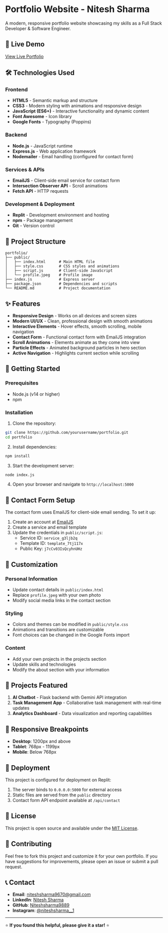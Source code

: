 
# Portfolio Website - Nitesh Sharma

A modern, responsive portfolio website showcasing my skills as a Full Stack Developer & Software Engineer.

## 🚀 Live Demo

[View Live Portfolio](https://your-replit-url.replit.app)

## 🛠 Technologies Used

### Frontend
- **HTML5** - Semantic markup and structure
- **CSS3** - Modern styling with animations and responsive design
- **JavaScript (ES6+)** - Interactive functionality and dynamic content
- **Font Awesome** - Icon library
- **Google Fonts** - Typography (Poppins)

### Backend
- **Node.js** - JavaScript runtime
- **Express.js** - Web application framework
- **Nodemailer** - Email handling (configured for contact form)

### Services & APIs
- **EmailJS** - Client-side email service for contact form
- **Intersection Observer API** - Scroll animations
- **Fetch API** - HTTP requests

### Development & Deployment
- **Replit** - Development environment and hosting
- **npm** - Package management
- **Git** - Version control

## 📂 Project Structure

```
portfolio/
├── public/
│   ├── index.html      # Main HTML file
│   ├── style.css       # CSS styles and animations
│   ├── script.js       # Client-side JavaScript
│   └── profile.jpeg    # Profile image
├── index.js            # Express server
├── package.json        # Dependencies and scripts
└── README.md           # Project documentation
```

## ✨ Features

- **Responsive Design** - Works on all devices and screen sizes
- **Modern UI/UX** - Clean, professional design with smooth animations
- **Interactive Elements** - Hover effects, smooth scrolling, mobile navigation
- **Contact Form** - Functional contact form with EmailJS integration
- **Scroll Animations** - Elements animate as they come into view
- **Particle Effects** - Animated background particles in hero section
- **Active Navigation** - Highlights current section while scrolling

## 🚀 Getting Started

### Prerequisites
- Node.js (v14 or higher)
- npm

### Installation

1. Clone the repository:
```bash
git clone https://github.com/yourusername/portfolio.git
cd portfolio
```

2. Install dependencies:
```bash
npm install
```

3. Start the development server:
```bash
node index.js
```

4. Open your browser and navigate to `http://localhost:5000`

## 📧 Contact Form Setup

The contact form uses EmailJS for client-side email sending. To set it up:

1. Create an account at [EmailJS](https://www.emailjs.com/)
2. Create a service and email template
3. Update the credentials in `public/script.js`:
   - Service ID: `service_g3ljb2q`
   - Template ID: `template_7tj117x`
   - Public Key: `j7cCv03IsQcyhnUHz`

## 🔧 Customization

### Personal Information
- Update contact details in `public/index.html`
- Replace `profile.jpeg` with your own photo
- Modify social media links in the contact section

### Styling
- Colors and themes can be modified in `public/style.css`
- Animations and transitions are customizable
- Font choices can be changed in the Google Fonts import

### Content
- Add your own projects in the projects section
- Update skills and technologies
- Modify the about section with your information

## 🌟 Projects Featured

1. **AI Chatbot** - Flask backend with Gemini API integration
2. **Task Management App** - Collaborative task management with real-time updates
3. **Analytics Dashboard** - Data visualization and reporting capabilities

## 📱 Responsive Breakpoints

- **Desktop**: 1200px and above
- **Tablet**: 768px - 1199px
- **Mobile**: Below 768px

## 🚀 Deployment

This project is configured for deployment on Replit:

1. The server binds to `0.0.0.0:5000` for external access
2. Static files are served from the `public` directory
3. Contact form API endpoint available at `/api/contact`

## 📄 License

This project is open source and available under the [MIT License](LICENSE).

## 🤝 Contributing

Feel free to fork this project and customize it for your own portfolio. If you have suggestions for improvements, please open an issue or submit a pull request.

## 📞 Contact

- **Email**: niteshsharma9670@gmail.com
- **LinkedIn**: [Nitesh Sharma](https://www.linkedin.com/in/nitesh-sharma-185273255/)
- **GitHub**: [Niteshsharma9889](https://github.com/Niteshsharma9889)
- **Instagram**: [@niteshsharma__1](https://www.instagram.com/niteshsharma__1/)

---

⭐ **If you found this helpful, please give it a star!** ⭐
